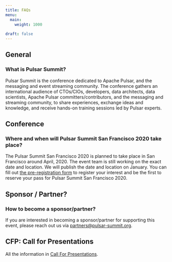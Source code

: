 ```yaml
---
title: FAQs
menu:
  main:
    weight: 1000
    
draft: false
---
```


## General

### What is Pulsar Summit?

Pulsar Summit is the conference dedicated to Apache Pulsar, and the messaging and event streaming community. The conference gathers an international audience of CTOs/CIOs, developers, data architects, data scientists, Apache Pulsar committers/contributors, and the messaging and streaming community, to share experiences, exchange ideas and knowledge, and receive hands-on training sessions led by Pulsar experts.

## Conference

### Where and when will Pulsar Summit San Francisco 2020 take place?

The Pulsar Summit San Francisco 2020 is planned to take place in San Francisco around April, 2020. The event team is still working on the exact date and location. We will publish the date and location on January. You can fill out [the pre-registration form](/pre-registration) to register your interest and be the first to reserve your pass for Pulsar Summit San Francisco 2020.

## Sponsor / Partner?

### How to become a sponsor/partner?

If you are interested in becoming a sponsor/partner for supporting this event, please reach out us via [partners@pulsar-summit.org](mailto:partners@pulsar-summit.org).

## CFP: Call for Presentations

All the information in [Call For Presentations](/call-for-presentations).